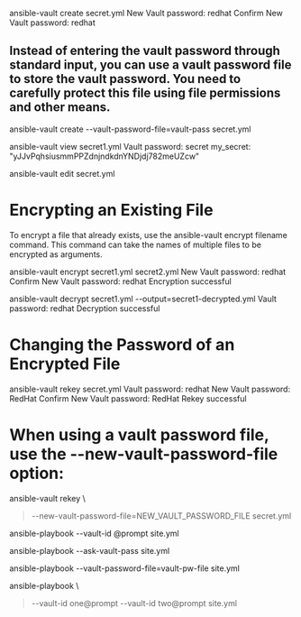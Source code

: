 ansible-vault create secret.yml
New Vault password: redhat
Confirm New Vault password: redhat


## Instead of entering the vault password through standard input, you can use a vault password file to store the vault password. You need to carefully protect this file using file permissions and other means.

 ansible-vault create --vault-password-file=vault-pass secret.yml

ansible-vault view secret1.yml
Vault password: secret
my_secret: "yJJvPqhsiusmmPPZdnjndkdnYNDjdj782meUZcw"

ansible-vault edit secret.yml

# Encrypting an Existing File
To encrypt a file that already exists, use the ansible-vault encrypt filename command. This command can take the names of multiple files to be encrypted as arguments.

ansible-vault encrypt secret1.yml secret2.yml
New Vault password: redhat
Confirm New Vault password: redhat
Encryption successful

ansible-vault decrypt secret1.yml --output=secret1-decrypted.yml
Vault password: redhat
Decryption successful

# Changing the Password of an Encrypted File
ansible-vault rekey secret.yml
Vault password: redhat
New Vault password: RedHat
Confirm New Vault password: RedHat
Rekey successful

# When using a vault password file, use the --new-vault-password-file option:

ansible-vault rekey \
> --new-vault-password-file=NEW_VAULT_PASSWORD_FILE secret.yml

ansible-playbook --vault-id @prompt site.yml

ansible-playbook --ask-vault-pass site.yml

 ansible-playbook --vault-password-file=vault-pw-file site.yml

 ansible-playbook \
> --vault-id one@prompt --vault-id two@prompt site.yml

